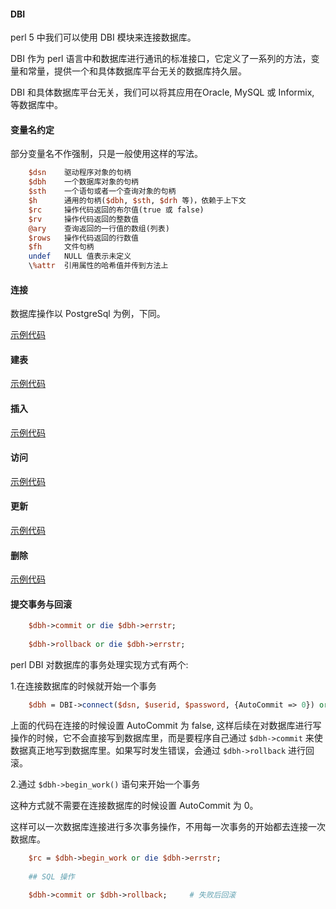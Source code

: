 
#### DBI

perl 5 中我们可以使用 DBI 模块来连接数据库。

DBI 作为 perl 语言中和数据库进行通讯的标准接口，它定义了一系列的方法，变量和常量，提供一个和具体数据库平台无关的数据库持久层。

DBI 和具体数据库平台无关，我们可以将其应用在Oracle, MySQL 或 Informix, 等数据库中。


#### 变量名约定

部分变量名不作强制，只是一般使用这样的写法。

```pl
    $dsn    驱动程序对象的句柄
    $dbh    一个数据库对象的句柄
    $sth    一个语句或者一个查询对象的句柄
    $h      通用的句柄($dbh, $sth, $drh 等)，依赖于上下文
    $rc     操作代码返回的布尔值(true 或 false)
    $rv     操作代码返回的整数值
    @ary    查询返回的一行值的数组(列表)
    $rows   操作代码返回的行数值
    $fh     文件句柄
    undef   NULL 值表示未定义
    \%attr  引用属性的哈希值并传到方法上
```


#### 连接

数据库操作以 PostgreSql 为例，下同。

[示例代码](../pgsql/connect.pl)


#### 建表

[示例代码](../pgsql/create.pl)


#### 插入

[示例代码](../pgsql/insert.pl)


#### 访问

[示例代码](../pgsql/select.pl)


#### 更新

[示例代码](../pgsql/update.pl)


#### 删除

[示例代码](../pgsql/delete.pl)


#### 提交事务与回滚

```pl
    $dbh->commit or die $dbh->errstr;
    
    $dbh->rollback or die $dbh->errstr;
```

perl DBI 对数据库的事务处理实现方式有两个:

1.在连接数据库的时候就开始一个事务

```pl
    $dbh = DBI->connect($dsn, $userid, $password, {AutoCommit => 0}) or die $DBI::errstr;
```
上面的代码在连接的时候设置 AutoCommit 为 false, 这样后续在对数据库进行写操作的时候，它不会直接写到数据库里，而是要程序自己通过 `$dbh->commit` 来使数据真正地写到数据库里。如果写时发生错误，会通过 `$dbh->rollback` 进行回滚。


2.通过 `$dbh->begin_work()` 语句来开始一个事务

这种方式就不需要在连接数据库的时候设置 AutoCommit 为 0。

这样可以一次数据库连接进行多次事务操作，不用每一次事务的开始都去连接一次数据库。

```pl
    $rc = $dbh->begin_work or die $dbh->errstr;
    
    ## SQL 操作
    
    $dbh->commit or $dbh->rollback;     # 失败后回滚
```
